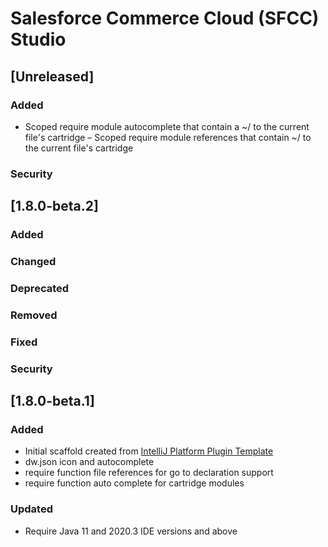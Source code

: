 <!-- Keep a Changelog guide -> https://keepachangelog.com -->

# Salesforce Commerce Cloud (SFCC) Studio

## [Unreleased]
### Added

- Scoped require module autocomplete that contain a ~/ to the current file's cartridge
– Scoped require module references that contain ~/ to the current file's cartridge

### Security
## [1.8.0-beta.2]
### Added

### Changed

### Deprecated

### Removed

### Fixed

### Security
## [1.8.0-beta.1]
### Added
- Initial scaffold created from [IntelliJ Platform Plugin Template](https://github.com/JetBrains/intellij-platform-plugin-template)
- dw.json icon and autocomplete
- require function file references for go to declaration support
- require function auto complete for cartridge modules

### Updated
- Require Java 11 and 2020.3 IDE versions and above